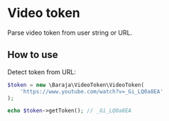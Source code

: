 Video token
===========

Parse video token from user string or URL.

How to use
----------

Detect token from URL:

```php
$token = new \Baraja\VideoToken\VideoToken(
    'https://www.youtube.com/watch?v=_Gi_LQ0a8EA'
);

echo $token->getToken(); // _Gi_LQ0a8EA
```
